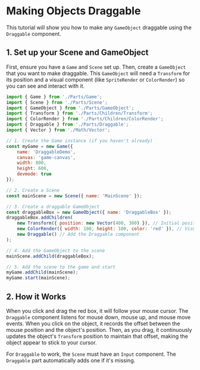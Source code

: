 # Making Objects Draggable

This tutorial will show you how to make any `GameObject` draggable using the `Draggable` component.

## 1. Set up your Scene and GameObject

First, ensure you have a `Game` and `Scene` set up. Then, create a `GameObject` that you want to make draggable. This `GameObject` will need a `Transform` for its position and a visual component (like `SpriteRender` or `ColorRender`) so you can see and interact with it.

```javascript
import { Game } from './Parts/Game';
import { Scene } from './Parts/Scene';
import { GameObject } from './Parts/GameObject';
import { Transform } from './Parts/Children/Transform';
import { ColorRender } from './Parts/Children/ColorRender';
import { Draggable } from './Parts/Draggable';
import { Vector } from './Math/Vector';

// 1. Create the Game instance (if you haven't already)
const myGame = new Game({
    name: 'DraggableDemo',
    canvas: 'game-canvas',
    width: 800,
    height: 600,
    devmode: true
});

// 2. Create a Scene
const mainScene = new Scene({ name: 'MainScene' });

// 3. Create a draggable GameObject
const draggableBox = new GameObject({ name: 'DraggableBox' });
draggableBox.addChildren(
    new Transform({ position: new Vector(400, 300) }), // Initial position
    new ColorRender({ width: 100, height: 100, color: 'red' }), // Visual representation
    new Draggable() // Add the Draggable component
);

// 4. Add the GameObject to the scene
mainScene.addChild(draggableBox);

// 5. Add the scene to the game and start
myGame.addChild(mainScene);
myGame.start(mainScene);
```

## 2. How it Works

When you click and drag the red box, it will follow your mouse cursor. The `Draggable` component listens for mouse down, mouse up, and mouse move events. When you click on the object, it records the offset between the mouse position and the object's position. Then, as you drag, it continuously updates the object's `Transform` position to maintain that offset, making the object appear to stick to your cursor.

For `Draggable` to work, the `Scene` must have an `Input` component. The `Draggable` part automatically adds one if it's missing.